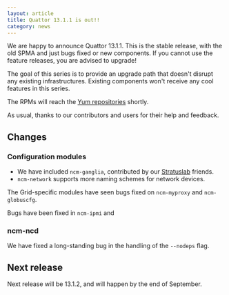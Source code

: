 ```yaml
---
layout: article
title: Quattor 13.1.1 is out!!
category: news
---
```


We are happy to announce Quattor 13.1.1.  This is the stable release,
with the old SPMA and just bugs fixed or new components.  If you
cannot use the feature releases, you are advised to upgrade!

The goal of this series is to provide an upgrade path that doesn't
disrupt any existing infrastructures.  Existing components won't
receive any cool features in this series.

The RPMs will reach the [Yum repositories](http://yum.quattor.org)
shortly.

As usual, thanks to our contributors and users for their help and
feedback.

## Changes

### Configuration modules

* We have included `ncm-ganglia`, contributed by our
[Stratuslab](http://stratuslab.eu) friends.
* `ncm-network` supports more naming schemes for network devices.

The Grid-specific modules have seen bugs fixed on `ncm-myproxy` and
`ncm-globuscfg`.

Bugs have been fixed in `ncm-ipmi` and

### ncm-ncd

We have fixed a long-standing bug in the handling of the `--nodeps`
flag.

## Next release

Next release will be 13.1.2, and will happen by the end of September.

